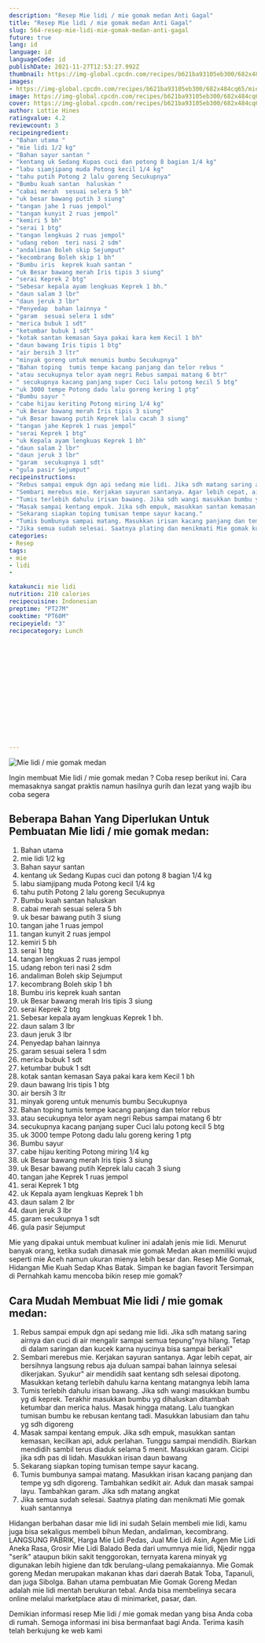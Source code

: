 ```yaml
---
description: "Resep Mie lidi / mie gomak medan Anti Gagal"
title: "Resep Mie lidi / mie gomak medan Anti Gagal"
slug: 564-resep-mie-lidi-mie-gomak-medan-anti-gagal
future: true
lang: id
language: id
languageCode: id
publishDate: 2021-11-27T12:53:27.992Z 
thumbnail: https://img-global.cpcdn.com/recipes/b621ba93105eb300/682x484cq65/mie-lidi-mie-gomak-medan-foto-resep-utama.webp
images:
- https://img-global.cpcdn.com/recipes/b621ba93105eb300/682x484cq65/mie-lidi-mie-gomak-medan-foto-resep-utama.webp
image: https://img-global.cpcdn.com/recipes/b621ba93105eb300/682x484cq65/mie-lidi-mie-gomak-medan-foto-resep-utama.webp
cover: https://img-global.cpcdn.com/recipes/b621ba93105eb300/682x484cq65/mie-lidi-mie-gomak-medan-foto-resep-utama.webp
author: Lottie Hines
ratingvalue: 4.2
reviewcount: 3
recipeingredient:
- "Bahan utama "
- "mie lidi 1/2 kg"
- "Bahan sayur santan "
- "kentang uk Sedang Kupas cuci dan potong 8 bagian 1/4 kg"
- "labu siamjipang muda Potong kecil 1/4 kg"
- "tahu putih Potong 2 lalu goreng Secukupnya"
- "Bumbu kuah santan  haluskan "
- "cabai merah  sesuai selera 5 bh"
- "uk besar bawang putih 3 siung"
- "tangan jahe 1 ruas jempol"
- "tangan kunyit 2 ruas jempol"
- "kemiri 5 bh"
- "serai 1 btg"
- "tangan lengkuas 2 ruas jempol"
- "udang rebon  teri nasi 2 sdm"
- "andaliman Boleh skip Sejumput"
- "kecombrang Boleh skip 1 bh"
- "Bumbu iris  keprek kuah santan "
- "uk Besar bawang merah Iris tipis 3 siung"
- "serai Keprek 2 btg"
- "Sebesar kepala ayam lengkuas Keprek 1 bh."
- "daun salam 3 lbr"
- "daun jeruk 3 lbr"
- "Penyedap  bahan lainnya "
- "garam  sesuai selera 1 sdm"
- "merica bubuk 1 sdt"
- "ketumbar bubuk 1 sdt"
- "kotak santan kemasan Saya pakai kara kem Kecil 1 bh"
- "daun bawang Iris tipis 1 btg"
- "air bersih 3 ltr"
- "minyak goreng untuk menumis bumbu Secukupnya"
- "Bahan toping  tumis tempe kacang panjang dan telor rebus "
- "atau secukupnya telor ayam negri Rebus sampai matang 6 btr"
- " secukupnya kacang panjang super Cuci lalu potong kecil 5 btg"
- "uk 3000 tempe Potong dadu lalu goreng kering 1 ptg"
- "Bumbu sayur "
- "cabe hijau keriting Potong miring 1/4 kg"
- "uk Besar bawang merah Iris tipis 3 siung"
- "uk Besar bawang putih Keprek lalu cacah 3 siung"
- "tangan jahe Keprek 1 ruas jempol"
- "serai Keprek 1 btg"
- "uk Kepala ayam lengkuas Keprek 1 bh"
- "daun salam 2 lbr"
- "daun jeruk 3 lbr"
- "garam  secukupnya 1 sdt"
- "gula pasir Sejumput"
recipeinstructions:
- "Rebus sampai empuk dgn api sedang mie lidi. Jika sdh matang saring airnya dan cuci di air mengalir sampai semua tepung&#34;nya hilang. Tetap di dalam saringan dan kucek karna nyucinya bisa sampai berkali&#34;"
- "Sembari merebus mie. Kerjakan sayuran santanya. Agar lebih cepat, air bersihnya langsung rebus aja duluan sampai bahan lainnya selesai dikerjakan. Syukur&#34; air mendidih saat kentang sdh selesai dipotong. Masukkan ketang terlebih dahulu karna kentang matangnya lebih lama"
- "Tumis terlebih dahulu irisan bawang. Jika sdh wangi masukkan bumbu yg di keprek. Terakhir masukkan bumbu yg dihaluskan ditambah ketumbar dan merica halus. Masak hingga matang. Lalu tuangkan tumisan bumbu ke rebusan kentang tadi. Masukkan labusiam dan tahu yg sdh digoreng"
- "Masak sampai kentang empuk. Jika sdh empuk, masukkan santan kemasan, kecilkan api, aduk perlahan. Tunggu sampai mendidih. Biarkan mendidih sambil terus diaduk selama 5 menit. Masukkan garam. Cicipi jika sdh pas di lidah. Masukkan irisan daun bawang"
- "Sekarang siapkan toping tumisan tempe sayur kacang."
- "Tumis bumbunya sampai matang. Masukkan irisan kacang panjang dan tempe yg sdh digoreng. Tambahkan sedikit air. Aduk dan masak sampai layu. Tambahkan garam. Jika sdh matang angkat"
- "Jika semua sudah selesai. Saatnya plating dan menikmati Mie gomak kuah santannya"
categories:
- Resep
tags:
- mie
- lidi
- 

katakunci: mie lidi  
nutrition: 210 calories
recipecuisine: Indonesian
preptime: "PT27M"
cooktime: "PT60M"
recipeyield: "3"
recipecategory: Lunch


     
    
    
    
    
    
    
    
    
    
    
      
    
---
```



![Mie lidi / mie gomak medan](https://img-global.cpcdn.com/recipes/b621ba93105eb300/682x484cq65/mie-lidi-mie-gomak-medan-foto-resep-utama.webp)

Ingin membuat Mie lidi / mie gomak medan ? Coba resep berikut ini. Cara memasaknya sangat praktis namun hasilnya gurih dan lezat yang wajib ibu coba segera

<!--inarticleads1-->

## Beberapa Bahan Yang Diperlukan Untuk Pembuatan Mie lidi / mie gomak medan:

1. Bahan utama 
1. mie lidi 1/2 kg
1. Bahan sayur santan 
1. kentang uk Sedang Kupas cuci dan potong 8 bagian 1/4 kg
1. labu siamjipang muda Potong kecil 1/4 kg
1. tahu putih Potong 2 lalu goreng Secukupnya
1. Bumbu kuah santan  haluskan 
1. cabai merah  sesuai selera 5 bh
1. uk besar bawang putih 3 siung
1. tangan jahe 1 ruas jempol
1. tangan kunyit 2 ruas jempol
1. kemiri 5 bh
1. serai 1 btg
1. tangan lengkuas 2 ruas jempol
1. udang rebon  teri nasi 2 sdm
1. andaliman Boleh skip Sejumput
1. kecombrang Boleh skip 1 bh
1. Bumbu iris  keprek kuah santan 
1. uk Besar bawang merah Iris tipis 3 siung
1. serai Keprek 2 btg
1. Sebesar kepala ayam lengkuas Keprek 1 bh.
1. daun salam 3 lbr
1. daun jeruk 3 lbr
1. Penyedap  bahan lainnya 
1. garam  sesuai selera 1 sdm
1. merica bubuk 1 sdt
1. ketumbar bubuk 1 sdt
1. kotak santan kemasan Saya pakai kara kem Kecil 1 bh
1. daun bawang Iris tipis 1 btg
1. air bersih 3 ltr
1. minyak goreng untuk menumis bumbu Secukupnya
1. Bahan toping  tumis tempe kacang panjang dan telor rebus 
1. atau secukupnya telor ayam negri Rebus sampai matang 6 btr
1.  secukupnya kacang panjang super Cuci lalu potong kecil 5 btg
1. uk 3000 tempe Potong dadu lalu goreng kering 1 ptg
1. Bumbu sayur 
1. cabe hijau keriting Potong miring 1/4 kg
1. uk Besar bawang merah Iris tipis 3 siung
1. uk Besar bawang putih Keprek lalu cacah 3 siung
1. tangan jahe Keprek 1 ruas jempol
1. serai Keprek 1 btg
1. uk Kepala ayam lengkuas Keprek 1 bh
1. daun salam 2 lbr
1. daun jeruk 3 lbr
1. garam  secukupnya 1 sdt
1. gula pasir Sejumput

Mie yang dipakai untuk membuat kuliner ini adalah jenis mie lidi. Menurut banyak orang, ketika sudah dimasak mie gomak Medan akan memiliki wujud seperti mie Aceh namun ukuran mienya lebih besar dan. Resep Mie Gomak, Hidangan Mie Kuah Sedap Khas Batak. Simpan ke bagian favorit Tersimpan di Pernahkah kamu mencoba bikin resep mie gomak? 

<!--inarticleads2-->

## Cara Mudah Membuat Mie lidi / mie gomak medan:

1. Rebus sampai empuk dgn api sedang mie lidi. Jika sdh matang saring airnya dan cuci di air mengalir sampai semua tepung&#34;nya hilang. Tetap di dalam saringan dan kucek karna nyucinya bisa sampai berkali&#34;
1. Sembari merebus mie. Kerjakan sayuran santanya. Agar lebih cepat, air bersihnya langsung rebus aja duluan sampai bahan lainnya selesai dikerjakan. Syukur&#34; air mendidih saat kentang sdh selesai dipotong. Masukkan ketang terlebih dahulu karna kentang matangnya lebih lama
1. Tumis terlebih dahulu irisan bawang. Jika sdh wangi masukkan bumbu yg di keprek. Terakhir masukkan bumbu yg dihaluskan ditambah ketumbar dan merica halus. Masak hingga matang. Lalu tuangkan tumisan bumbu ke rebusan kentang tadi. Masukkan labusiam dan tahu yg sdh digoreng
1. Masak sampai kentang empuk. Jika sdh empuk, masukkan santan kemasan, kecilkan api, aduk perlahan. Tunggu sampai mendidih. Biarkan mendidih sambil terus diaduk selama 5 menit. Masukkan garam. Cicipi jika sdh pas di lidah. Masukkan irisan daun bawang
1. Sekarang siapkan toping tumisan tempe sayur kacang.
1. Tumis bumbunya sampai matang. Masukkan irisan kacang panjang dan tempe yg sdh digoreng. Tambahkan sedikit air. Aduk dan masak sampai layu. Tambahkan garam. Jika sdh matang angkat
1. Jika semua sudah selesai. Saatnya plating dan menikmati Mie gomak kuah santannya


Hidangan berbahan dasar mie lidi ini sudah Selain membeli mie lidi, kamu juga bisa sekaligus membeli bihun Medan, andaliman, kecombrang. LANGSUNG PABRIK, Harga Mie Lidi Pedas, Jual Mie Lidi Asin, Agen Mie Lidi Aneka Rasa, Grosir Mie Lidi Balado Beda dari umumnya mie lidi, Njedir ngga &#34;serik&#34; ataupun bikin sakit tenggorokan, ternyata karena minyak yg digunakan lebih higiene dan tdk berulang-ulang pemakaiannya. Mie Gomak goreng Medan merupakan makanan khas dari daerah Batak Toba, Tapanuli, dan juga Sibolga. Bahan utama pembuatan Mie Gomak Goreng Medan adalah mie lidi mentah berukuran tebal. Anda bisa membelinya secara online melalui marketplace atau di minimarket, pasar, dan. 

Demikian informasi  resep Mie lidi / mie gomak medan   yang bisa Anda coba di rumah. Semoga informasi ini bisa bermanfaat bagi Anda. Terima kasih telah berkujung ke web kami

